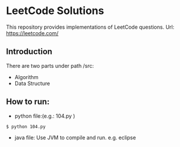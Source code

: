 # LeetCode Solutions
This repository provides implementations of LeetCode questions. Url: https://leetcode.com/

## Introduction
There are two parts under path /src:
 - Algorithm
 - Data Structure
 
 ## How to run:
- python file:(e.g.: 104.py )
```sh
$ python 104.py
```
- java file:
Use JVM to compile and run. e.g. eclipse
